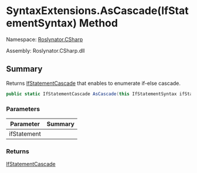 # SyntaxExtensions\.AsCascade\(IfStatementSyntax\) Method

Namespace: [Roslynator.CSharp](../../README.md)

Assembly: Roslynator\.CSharp\.dll

## Summary

Returns [IfStatementCascade](../../IfStatementCascade/README.md) that enables to enumerate if\-else cascade\.

```csharp
public static IfStatementCascade AsCascade(this IfStatementSyntax ifStatement)
```

### Parameters

| Parameter | Summary |
| --------- | ------- |
| ifStatement | |

### Returns

[IfStatementCascade](../../IfStatementCascade/README.md)




